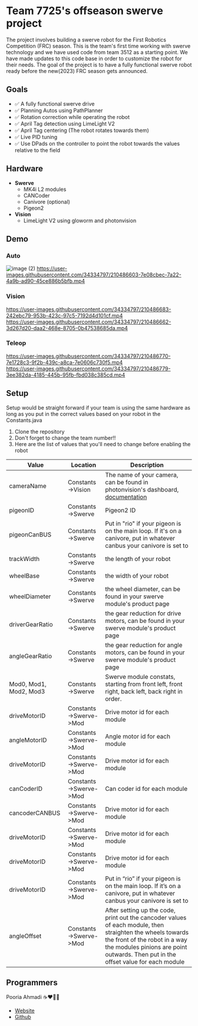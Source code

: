 # Team 7725's offseason swerve project	

The project involves building a swerve robot for the First Robotics Competition (FRC) season. This is the team's first time working with swerve technology and we have used code from team 3512 as a starting point. We have made updates to this code base in order to customize the robot for their needs. The goal of the project is to have a fully functional swerve robot ready before the new(2023) FRC season gets announced.	

## Goals	

 - ✅ A fully functional swerve drive	
 - ✅ Planning Autos using PathPlanner	
 - ✅ Rotation correction while operating the robot	
 - ✅ April Tag detection using LimeLight V2	
 - ✅ April Tag centering (The robot rotates towards them)	
 - ✅ Live PID tuning	
 - ✅ Use DPads on the controller to point the robot towards the values relative to the field	

## Hardware	
- **Swerve**	
  - MK4i L2 modules	
  - CANCoder	
  - Canivore (optional)	
  - Pigeon2	
- **Vision**	
	- LimeLight V2 using gloworm and photonvision	

## Demo	
### Auto	
![image (2)](https://user-images.githubusercontent.com/34334797/210486384-522d98f0-f78d-4ef9-8a23-fc6518c6ab43.png)	
https://user-images.githubusercontent.com/34334797/210486603-7e08cbec-7a22-4a9b-ad90-45ce886b5bfb.mp4	

### Vision	
https://user-images.githubusercontent.com/34334797/210486683-242ebc79-953b-423c-97c5-7192d4d101cf.mp4	
https://user-images.githubusercontent.com/34334797/210486662-3d267d20-daa2-468e-8705-0b47538685da.mp4	

### Teleop	
https://user-images.githubusercontent.com/34334797/210486770-7e1728c3-9f2b-439c-a8ca-7e0606c730f5.mp4	
https://user-images.githubusercontent.com/34334797/210486779-3ee382da-4185-445b-95fb-fbd038c385cd.mp4	

## Setup	
Setup would be straight forward if your team is using the same hardware as long as you put in the correct values based on your robot in the Constants.java	

 1. Clone the repository	
 2. Don't forget to change the team number!!	
 3. Here are the list of values that you'll need to change before enabling the robot	

|Value|Location|Description|	
|--|--|--|	
|cameraName|Constants->Vision|The name of your camera, can be found in photonvision's dashboard, [documentation](https://docs.photonvision.org/en/latest/docs/programming/photonlib/getting-target-data.html#what-is-a-photoncamera)|	
|pigeonID|Constants->Swerve|Pigeon2 ID|	
|pigeonCanBUS|Constants->Swerve|Put in "rio" if your pigeon is on the main loop. If it's on a canivore, put in whatever canbus your canivore is set to|	
|trackWidth|Constants->Swerve|the length of your robot|	
|wheelBase|Constants->Swerve|the width of your robot|	
|wheelDiameter|Constants->Swerve|the wheel diameter, can be found in your swerve module's product page|	
|driverGearRatio|Constants->Swerve|the gear reduction for drive motors, can be found in your swerve module's product page|	
|angleGearRatio|Constants->Swerve|the gear reduction for angle motors, can be found in your swerve module's product page|	
|Mod0, Mod1, Mod2, Mod3|Constants->Swerve|Swerve module constats, starting from front left, front right, back left, back right in order.|	
|driveMotorID|Constants->Swerve->Mod|Drive motor id for each module|	
|angleMotorID|Constants->Swerve->Mod|Angle motor id for each module|	
|driveMotorID|Constants->Swerve->Mod|Drive motor id for each module|	
|canCoderID|Constants->Swerve->Mod|Can coder id for each module|	
|cancoderCANBUS|Constants->Swerve->Mod|Drive motor id for each module|	
|driveMotorID|Constants->Swerve->Mod|Drive motor id for each module|	
|driveMotorID|Constants->Swerve->Mod|Drive motor id for each module|	
|driveMotorID|Constants->Swerve->Mod|Put in “rio” if your pigeon is on the main loop. If it’s on a canivore, put in whatever canbus your canivore is set to|	
|angleOffset|Constants->Swerve->Mod|After setting up the code, print out the cancoder values of each module, then straighten the wheels towards the front of the robot in a way the modules pinions are point outwards. Then put in the offset value for each module|	

## Programmers	
Pooria Ahmadi ☕❤️👨‍💻	
 - [Website](https://pooria.tech)	
 - [Github](https://github.com/pooriaahmadi)	
